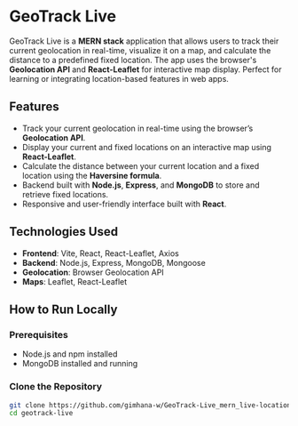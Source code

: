 # GeoTrack Live

GeoTrack Live is a **MERN stack** application that allows users to track their current geolocation in real-time, visualize it on a map, and calculate the distance to a predefined fixed location. The app uses the browser's **Geolocation API** and **React-Leaflet** for interactive map display. Perfect for learning or integrating location-based features in web apps.

## Features

- Track your current geolocation in real-time using the browser’s **Geolocation API**.
- Display your current and fixed locations on an interactive map using **React-Leaflet**.
- Calculate the distance between your current location and a fixed location using the **Haversine formula**.
- Backend built with **Node.js**, **Express**, and **MongoDB** to store and retrieve fixed locations.
- Responsive and user-friendly interface built with **React**.

## Technologies Used

- **Frontend**: Vite, React, React-Leaflet, Axios
- **Backend**: Node.js, Express, MongoDB, Mongoose
- **Geolocation**: Browser Geolocation API
- **Maps**: Leaflet, React-Leaflet

## How to Run Locally

### Prerequisites

- Node.js and npm installed
- MongoDB installed and running

### Clone the Repository

```bash
git clone https://github.com/gimhana-w/GeoTrack-Live_mern_live-location_sharing_webapp
cd geotrack-live
